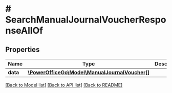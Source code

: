 # # SearchManualJournalVoucherResponseAllOf

## Properties

Name | Type | Description | Notes
------------ | ------------- | ------------- | -------------
**data** | [**\PowerOfficeGo\Model\ManualJournalVoucher[]**](ManualJournalVoucher.md) |  | [optional]

[[Back to Model list]](../../README.md#models) [[Back to API list]](../../README.md#endpoints) [[Back to README]](../../README.md)
